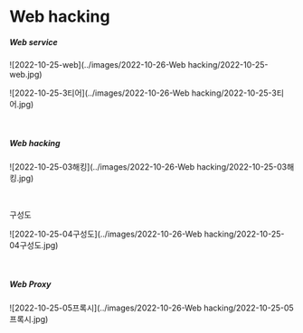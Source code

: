 # Web hacking

##### Web service

![2022-10-25-web](../images/2022-10-26-Web hacking/2022-10-25-web.jpg)

![2022-10-25-3티어](../images/2022-10-26-Web hacking/2022-10-25-3티어.jpg)

<br>

##### Web hacking

![2022-10-25-03해킹](../images/2022-10-26-Web hacking/2022-10-25-03해킹.jpg)

<br>

구성도

![2022-10-25-04구성도](../images/2022-10-26-Web hacking/2022-10-25-04구성도.jpg)

<br>

##### Web Proxy

![2022-10-25-05프록시](../images/2022-10-26-Web hacking/2022-10-25-05프록시.jpg)

<br>

